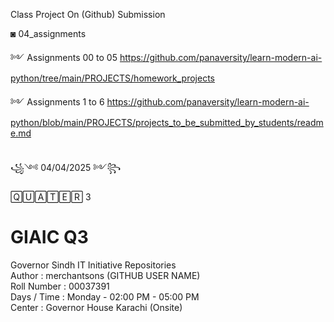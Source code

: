 Class Project On (Github) Submission<br>

◙ 04_assignments 

   ༻ Assignments 00 to 05 https://github.com/panaversity/learn-modern-ai-python/tree/main/PROJECTS/homework_projects <br>

   ༻ Assignments 1 to 6 https://github.com/panaversity/learn-modern-ai-python/blob/main/PROJECTS/projects_to_be_submitted_by_students/readme.md <br><br>


꧁༺ 04/04/2025 ༻꧂ 

🅀🅄🄰🅃🄴🅁 3 <br>

# GIAIC Q3
Governor Sindh IT Initiative Repositories<br>
Author       : merchantsons (GITHUB USER NAME)<br>
Roll Number  : 00037391 <br>
Days / Time  : Monday - 02:00 PM - 05:00 PM<br>
Center       : Governor House Karachi (Onsite)<br>
